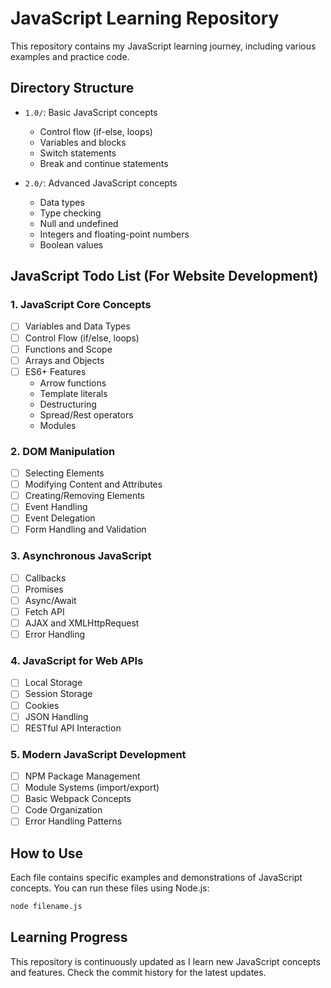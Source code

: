 # JavaScript Learning Repository

This repository contains my JavaScript learning journey, including various examples and practice code.

## Directory Structure

- `1.0/`: Basic JavaScript concepts
  - Control flow (if-else, loops)
  - Variables and blocks
  - Switch statements
  - Break and continue statements

- `2.0/`: Advanced JavaScript concepts
  - Data types
  - Type checking
  - Null and undefined
  - Integers and floating-point numbers
  - Boolean values

## JavaScript Todo List (For Website Development)

### 1. JavaScript Core Concepts
- [ ] Variables and Data Types
- [ ] Control Flow (if/else, loops)
- [ ] Functions and Scope
- [ ] Arrays and Objects
- [ ] ES6+ Features
  - Arrow functions
  - Template literals
  - Destructuring
  - Spread/Rest operators
  - Modules

### 2. DOM Manipulation
- [ ] Selecting Elements
- [ ] Modifying Content and Attributes
- [ ] Creating/Removing Elements
- [ ] Event Handling
- [ ] Event Delegation
- [ ] Form Handling and Validation

### 3. Asynchronous JavaScript
- [ ] Callbacks
- [ ] Promises
- [ ] Async/Await
- [ ] Fetch API
- [ ] AJAX and XMLHttpRequest
- [ ] Error Handling

### 4. JavaScript for Web APIs
- [ ] Local Storage
- [ ] Session Storage
- [ ] Cookies
- [ ] JSON Handling
- [ ] RESTful API Interaction

### 5. Modern JavaScript Development
- [ ] NPM Package Management
- [ ] Module Systems (import/export)
- [ ] Basic Webpack Concepts
- [ ] Code Organization
- [ ] Error Handling Patterns

## How to Use

Each file contains specific examples and demonstrations of JavaScript concepts. You can run these files using Node.js:

```bash
node filename.js
```

## Learning Progress

This repository is continuously updated as I learn new JavaScript concepts and features. Check the commit history for the latest updates. 
